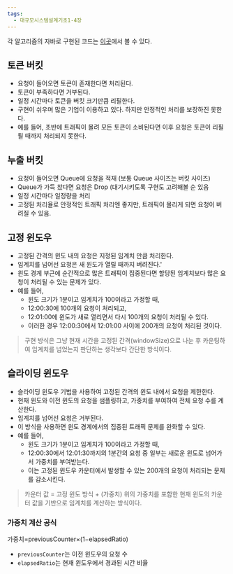 ```yaml
---
tags:
  - 대규모시스템설계기초1-4장
---
```

각 알고리즘의 자바로 구현된 코드는 [이곳](https://github.com/gunkim/java-code-kata/tree/main/rate-limiter)에서  볼 수 있다.
## 토큰 버킷
- 요청이 들어오면 토큰이 존재한다면 처리된다.  
- 토큰이 부족하다면 거부된다.  
- 일정 시간마다 토큰을 버킷 크기만큼 리필한다.    
- 구현이 쉬우며 많은 기업이 이용하고 있다. 하지만 안정적인 처리를 보장하진 못한다.  
- 예를 들어, 초반에 트래픽이 몰려 모든 토큰이 소비된다면 이후 요청은 토큰이 리필될 때까지 처리되지 못한다.
## 누출  버킷
- 요청이 들어오면 Queue에 요청을 적재 (보통 Queue 사이즈는 버킷 사이즈)  
- Queue가 가득 찼다면 요청은 Drop (대기시키도록 구현도 고려해볼 순 있음  
- 일정 시간마다 일정량을 처리
- 고정된 처리율로 안정적인 트래픽 처리엔 좋지만, 트래픽이 몰리게 되면 요청이 버려질 수 있음.
## 고정 윈도우
- 고정된 간격의 윈도 내의 요청은 지정된 임계치 만큼 처리한다.  
- 임계치를 넘어선 요청은 새 윈도가 열릴 때까지 버려진다.'
- 윈도 경계 부근에 순간적으로 많은 트래픽이 집중된다면 할당된 임계치보다 많은 요청이 처리될 수 있는 문제가 있다.  
- 예를 들어,  
	- 윈도 크기가 1분이고 임계치가 100이라고 가정할 때,  
	- 12:00:30에 100개의 요청이 처리되고,  
	- 12:01:00에 윈도가 새로 열리면서 다시 100개의 요청이 처리될 수 있다.  
	- 이러한 경우 12:00:30에서 12:01:00 사이에 200개의 요청이 처리된 것이다.
> 구현 방식은 그냥 현재 시간을 고정된 간격(windowSize)으로 나눈 후 카운팅하여 임계치를 넘었는지 판단하는 생각보다 간단한 방식이다.
## 슬라이딩 윈도우
- 슬라이딩 윈도우 기법을 사용하여 고정된 간격의 윈도 내에서 요청을 제한한다.  
- 현재 윈도와 이전 윈도의 요청을 샘플링하고, 가중치를 부여하여 전체 요청 수를 계산한다.  
- 임계치를 넘어선 요청은 거부된다.  
- 이 방식을 사용하면 윈도 경계에서의 집중된 트래픽 문제를 완화할 수 있다.  
- 예를 들어,  
	- 윈도 크기가 1분이고 임계치가 100이라고 가정할 때,  
	- 12:00:30에서 12:01:30까지의 1분간의 요청 중 일부는 새로운 윈도로 넘어가서 가중치를 부여받는다. 
	- 이는 고정된 윈도우 카운터에서 발생할 수 있는 200개의 요청이 처리되는 문제를 감소시킨다.
> 카운터 값 = 고정 윈도 방식 + (가중치)
> 위의 가중치를 포함한 현재 윈도의 카운터 값을 기반으로 임계치를 계산하는 방식이다.
### 가중치 계산 공식
가중치=previousCounter×(1−elapsedRatio)
- `previousCounter`는 이전 윈도우의 요청 수
- `elapsedRatio`는 현재 윈도우에서 경과된 시간 비율
